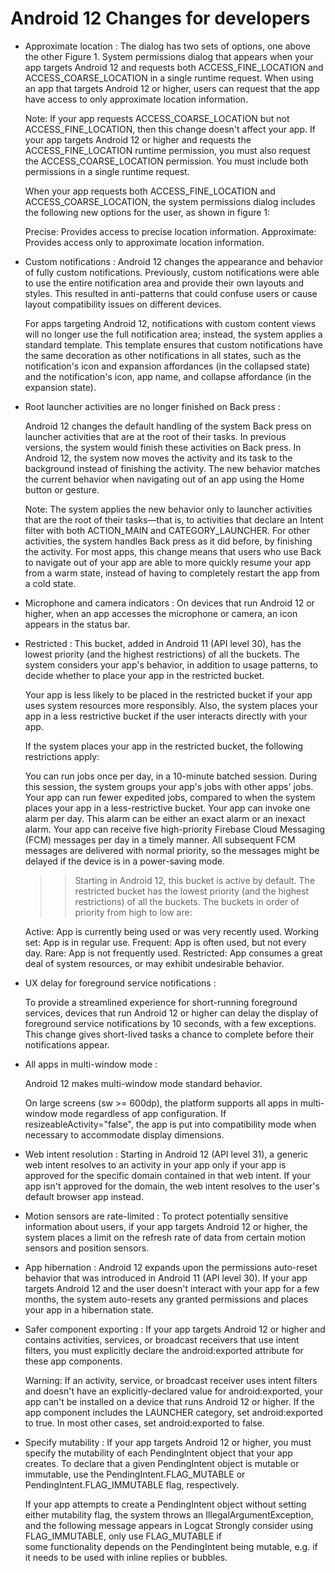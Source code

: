 # Android 12 Changes for developers

- Approximate location : 
  The dialog has two sets of options, one above the
           other
  Figure 1. System permissions dialog that appears when your app targets Android 12 and requests both ACCESS_FINE_LOCATION and ACCESS_COARSE_LOCATION in a single runtime request.
  When using an app that targets Android 12 or higher, users can request that the app have access to only approximate location information.

  Note: If your app requests ACCESS_COARSE_LOCATION but not ACCESS_FINE_LOCATION, then this change doesn't affect your app.
  If your app targets Android 12 or higher and requests the ACCESS_FINE_LOCATION runtime permission, you must also request the ACCESS_COARSE_LOCATION permission. You must include both permissions in a single runtime request.

  When your app requests both ACCESS_FINE_LOCATION and ACCESS_COARSE_LOCATION, the system permissions dialog includes the following new options for the user, as shown in figure 1:

  Precise: Provides access to precise location information.
  Approximate: Provides access only to approximate location information.

- Custom notifications : 
  Android 12 changes the appearance and behavior of fully custom notifications. Previously, custom notifications were able to use the entire notification area and provide their own layouts and styles. This resulted in anti-patterns that could confuse users or cause layout compatibility issues on different devices.

  For apps targeting Android 12, notifications with custom content views will no longer use the full notification area; instead, the system applies a standard template. This template ensures that custom notifications have the same decoration as other notifications in all states, such as the notification's icon and expansion affordances (in the collapsed state) and the notification's icon, app name, and collapse affordance (in the expansion state). 

- Root launcher activities are no longer finished on Back press : 

  Android 12 changes the default handling of the system Back press on launcher activities that are at the root of their tasks. In previous versions, the system would finish these activities on Back press. In Android 12, the system now moves the activity and its task to the background instead of finishing the activity. The new behavior matches the current behavior when navigating out of an app using the Home button or gesture.

  Note: The system applies the new behavior only to launcher activities that are the root of their tasks—that is, to activities that declare an Intent filter with both ACTION_MAIN and CATEGORY_LAUNCHER. For other activities, the system handles Back press as it did before, by finishing the activity.
  For most apps, this change means that users who use Back to navigate out of your app are able to more quickly resume your app from a warm state, instead of having to completely restart the app from a cold state.

- Microphone and camera indicators : 
  On devices that run Android 12 or higher, when an app accesses the microphone or camera, an icon appears in the status bar.
- Restricted : 
  This bucket, added in Android 11 (API level 30), has the lowest priority (and the highest restrictions) of all the buckets. The system considers your app's behavior, in addition to usage patterns, to decide whether to place your app in the restricted bucket.

  Your app is less likely to be placed in the restricted bucket if your app uses system resources more responsibly. Also, the system places your app in a less restrictive bucket if the user interacts directly with your app.

  If the system places your app in the restricted bucket, the following restrictions apply:

  You can run jobs once per day, in a 10-minute batched session. During this session, the system groups your app's jobs with other apps' jobs.
  Your app can run fewer expedited jobs, compared to when the system places your app in a less-restrictive bucket.
  Your app can invoke one alarm per day. This alarm can be either an exact alarm or an inexact alarm.
  Your app can receive five high-priority Firebase Cloud Messaging (FCM) messages per day in a timely manner. All subsequent FCM messages are delivered with normal priority, so the messages might be delayed if the device is in a power-saving mode.	

  >> Starting in Android 12, this bucket is active by default. The restricted bucket has the lowest priority (and the highest restrictions) of all the buckets. The buckets in order of priority from high to low are:

  Active: App is currently being used or was very recently used.
  Working set: App is in regular use.
  Frequent: App is often used, but not every day.
  Rare: App is not frequently used.
  Restricted: App consumes a great deal of system resources, or may exhibit undesirable behavior.

- UX delay for foreground service notifications :

  To provide a streamlined experience for short-running foreground services, devices that run Android 12 or higher can delay the display of foreground service notifications by 10 seconds, with a few exceptions. This change gives short-lived tasks a chance to complete before their notifications appear.

- All apps in multi-window mode :

  Android 12 makes multi-window mode standard behavior.

  On large screens (sw >= 600dp), the platform supports all apps in multi-window mode regardless of app configuration. If resizeableActivity="false", the app is put into compatibility mode when necessary to accommodate display dimensions.

- Web intent resolution : 
  Starting in Android 12 (API level 31), a generic web intent resolves to an activity in your app only if your app is approved for the specific domain contained in that web intent. If your app isn't approved for the domain, the web intent resolves to the user's default browser app instead.
- Motion sensors are rate-limited : 
  To protect potentially sensitive information about users, if your app targets Android 12 or higher, the system places a limit on the refresh rate of data from certain motion sensors and position sensors.
- App hibernation : 
  Android 12 expands upon the permissions auto-reset behavior that was introduced in Android 11 (API level 30). If your app targets Android 12 and the user doesn't interact with your app for a few months, the system auto-resets any granted permissions and places your app in a hibernation state.
- Safer component exporting : 
  If your app targets Android 12 or higher and contains activities, services, or broadcast receivers that use intent filters, you must explicitly declare the android:exported attribute for these app components.

  Warning: If an activity, service, or broadcast receiver uses intent filters and doesn't have an explicitly-declared value for android:exported, your app can't be installed on a device that runs Android 12 or higher.
  If the app component includes the LAUNCHER category, set android:exported to true. In most other cases, set android:exported to false.
- Specify mutability : 
  If your app targets Android 12 or higher, you must specify the mutability of each PendingIntent object that your app creates. To declare that a given PendingIntent object is mutable or immutable, use the PendingIntent.FLAG_MUTABLE or PendingIntent.FLAG_IMMUTABLE flag, respectively.

  If your app attempts to create a PendingIntent object without setting either mutability flag, the system throws an IllegalArgumentException, and the following message appears in Logcat 
  Strongly consider using FLAG_IMMUTABLE, only use FLAG_MUTABLE if \
some functionality depends on the PendingIntent being mutable, e.g. if \
it needs to be used with inline replies or bubbles.

